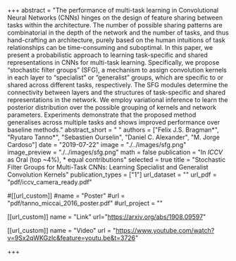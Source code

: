 +++
abstract = "The performance of multi-task learning in Convolutional Neural Networks (CNNs) hinges on the design of feature sharing between tasks within the architecture. The number of possible sharing patterns are combinatorial in the depth of the network and the number of tasks, and thus hand-crafting an architecture, purely based on the human intuitions of task relationships can be time-consuming and suboptimal. In this paper, we present a probabilistic approach to learning task-specific and shared representations in CNNs for multi-task learning. Specifically, we propose “stochastic filter groups” (SFG), a mechanism to assign convolution kernels in each layer to “specialist” or “generalist” groups, which are specific to or shared across different tasks, respectively. The SFG modules determine the connectivity between layers and the structures of task-specific and shared representations in the network. We employ variational inference to learn the posterior distribution over the possible grouping of kernels and network parameters. Experiments demonstrate that the proposed method generalises across multiple tasks and shows improved performance over baseline methods." 
abstract_short = " "
authors = ["Felix J.S. Bragman&ast;", "Ryutaro Tanno&ast;", "Sebastien Ourselin", "Daniel C. Alexander", "M. Jorge Cardoso"]
date = "2019-07-22"
image = "./../images/sfg.png"
image_preview = "./../images/sfg.png"
math = false
publication = "In *ICCV* as Oral (top ~4%), &ast; equal contributions"
selected = true
title = "Stochastic Filter Groups for Multi-Task CNNs: Learning Specialist and Generalist Convolution Kernels"
publication_types = ["1"]
url_dataset = ""
url_pdf = "pdf/iccv_camera_ready.pdf"

#[[url_custom]]
#name = "Poster"
#url = "pdf/tanno_miccai_2016_poster.pdf"
#url_project = ""

[[url_custom]]
name = "Link"
url="https://arxiv.org/abs/1908.09597"

[[url_custom]]
name = "Video"
url = "https://www.youtube.com/watch?v=9Sx2qWKGzlc&feature=youtu.be&t=3726"

+++
